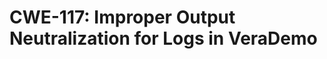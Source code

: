 CWE-117: Improper Output Neutralization for Logs in VeraDemo
============================================================

